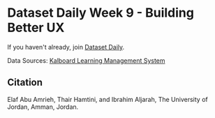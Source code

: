 # Dataset Daily Week 9 - Building Better UX

If you haven't already, join [Dataset Daily](https://www.datasetdaily.com).

Data Sources: [Kalboard Learning Management System](https://www.kaggle.com/aljarah/xAPI-Edu-Data)

## Citation

Elaf Abu Amrieh, Thair Hamtini, and Ibrahim Aljarah, The University of Jordan, Amman, Jordan.
